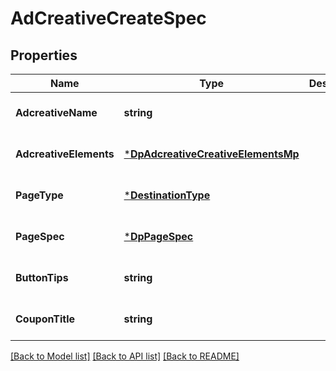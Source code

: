 # AdCreativeCreateSpec

## Properties
Name | Type | Description | Notes
------------ | ------------- | ------------- | -------------
**AdcreativeName** | **string** |  | [optional] [default to null]
**AdcreativeElements** | [***DpAdcreativeCreativeElementsMp**](dp_adcreative_creative_elements_mp.md) |  | [optional] [default to null]
**PageType** | [***DestinationType**](DestinationType.md) |  | [optional] [default to null]
**PageSpec** | [***DpPageSpec**](dp_page_spec.md) |  | [optional] [default to null]
**ButtonTips** | **string** |  | [optional] [default to null]
**CouponTitle** | **string** |  | [optional] [default to null]

[[Back to Model list]](../README.md#documentation-for-models) [[Back to API list]](../README.md#documentation-for-api-endpoints) [[Back to README]](../README.md)


